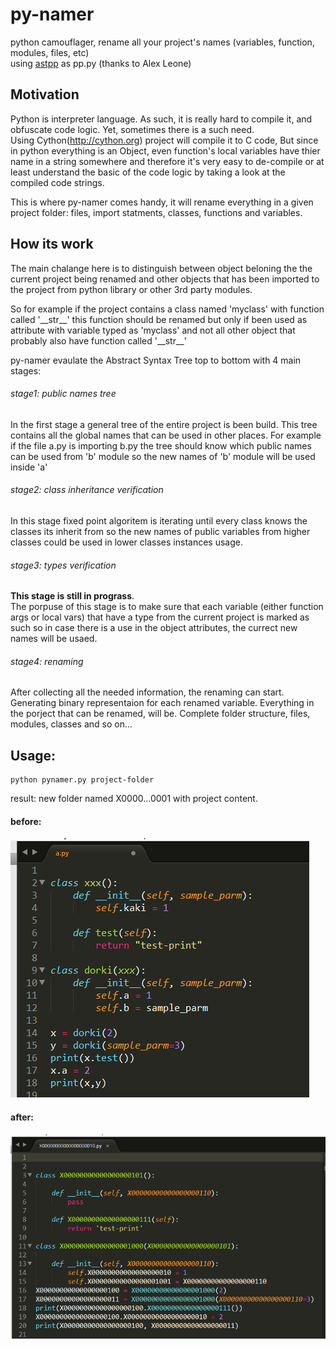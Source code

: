 # py-namer
python camouflager, rename all your project's names (variables, function, modules, files, etc)  
using [astpp](http://alexleone.blogspot.co.uk/2010/01/python-ast-pretty-printer.html) as pp.py (thanks to Alex Leone)

## Motivation
Python is interpreter language. As such, it is really hard to compile it, and obfuscate code logic. Yet, sometimes there is a such need.   
Using Cython(http://cython.org) project will compile it to C code, But since in python everything is an Object, even function's local variables have thier name in a string somewhere and therefore it's very easy to de-compile or at least understand the basic of the code logic by taking a look at the compiled code strings.  
  
This is where py-namer comes handy, it will rename everything in a given project folder: files, import statments, classes, functions and variables. 

## How its work
The main chalange here is to distinguish between object beloning the the current project being renamed and other objects that has been imported to the project from python library or other 3rd party modules.  
  
So for example if the project contains a class named 'myclass' with function called '\_\_str__' this function should be renamed but only if been used as attribute with variable typed as 'myclass' and not all other object that probably also have function called '\_\_str__'  
  
py-namer evaulate the Abstract Syntax Tree top to bottom with 4 main stages:

###### stage1: public names tree
In the first stage a general tree of the entire project is been build. This tree contains all the global names that can be used in other places. For example if the file a.py is importing b.py the tree should know which public names can be used from 'b' module so the new names of 'b' module will be used inside 'a'  

###### stage2: class inheritance verification
In this stage fixed point algoritem is iterating until every class knows the classes its inherit from so the new names of public variables from higher classes could be used in lower classes instances usage.

###### stage3: types verification
**This stage is still in prograss**.  
The porpuse of this stage is to make sure that each variable (either function args or local vars) that have a type from the current project is marked as such so in case there is a use in the object attributes, the currect new names will be usaed.

###### stage4: renaming
After collecting all the needed information, the renaming can start. Generating binary representaion for each renamed variable. Everything in the porject that can be renamed, will be. Complete folder structure, files, modules, classes and so on...

## Usage: 
    python pynamer.py project-folder  
result: new folder named X0000...0001 with project content.


#### before: 
![](https://github.com/dorki/py-namer/blob/master/pics/original.png)
#### after:
![](https://github.com/dorki/py-namer/blob/master/pics/named.png)

